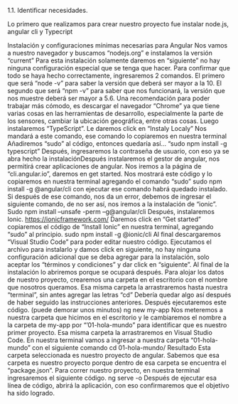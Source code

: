 1.1.	Identificar necesidades.

Lo primero que realizamos para crear nuestro proyecto fue instalar node.js, angular cli y  Typecript

Instalación y configuraciones mínimas necesarias para Angular
Nos vamos a nuestro navegador y buscamos “nodejs.org” e instalamos la versión “current”
Para esta instalación solamente daremos en “siguiente” no hay ninguna configuración especial
que se tenga que hacer.
Para confirmar que todo se haya hecho correctamente, ingresaremos 2 comandos.
El primero que será “node -v” para saber la versión que deberá ser mayor a la 10.
El segundo que será “npm -v” para saber que nos funcionará, la versión que nos muestre deberá
ser mayor a 5.6.
Una recomendación para poder trabajar más cómodo, es descargar el navegador “Chrome” ya
que tiene varias cosas en las herramientas de desarrollo, especialmente la parte de los sensores,
cambiar la ubicación geográfica, entre otras cosas.
Luego instalaremos “TypeScript”.
Le daremos click en “Instaly Localy”
Nos mandará a este comando, ese comando lo copiaremos en nuestra terminal
Añadiremos “sudo” al código, entonces quedaría así…
“sudo npm install -g typescript”
Después, ingresaremos la contraseña de usuario, con eso ya se abra hecho la instalaciónDespués instalaremos el gestor de angular, nos permitirá crear aplicaciones de angular.
Nos iremos a la página de “cli.angular.io”, daremos en get started.
Nos mostrará este código y lo copiaremos en nuestra terminal agregando el comando “sudo”
sudo npm install -g @angular/cli
con ejecutar ese comando habrá quedado instalado.
Si después de ese comando, nos da un error, debemos de ingresar el siguiente comando, de no
ser así, nos iremos a la instalación de “ionic”.
Sudo npm install –unsafe -perm –g@angular/cli
Después, instalaremos Ionic. https://ionicframework.com/
Daremos click en “Get started”
copiaremos el código de “Install Ionic” en nuestra terminal, agregando “sudo” al principio.
sudo npm install -g @ionic/cli
Al final descargaremos “Visual Studio Code” para poder editar nuestro código.
Ejecutamos el archivo para instalarlo y damos click en siguiente, no hay ninguna configuración
adicional que se deba agregar para la instalación, solo aceptar los “términos y condiciones” y
dar click en “siguiente”.
Al final de la instalación lo abriremos porque se ocupará después.
Para alojar los datos de nuestro proyecto, crearemos una carpeta en el escritorio con el nombre
que nosotros queramos.
Esa misma carpeta la arrastraremos hasta nuestra “terminal”, sin antes agregar las letras “cd”
Debería quedar algo así después de haber seguido las instrucciones anteriores.
Después ejecutaremos este código. (puede demorar unos minutos)
ng new my-app
Nos meteremos a nuestra carpeta que hicimos en el escritorio y le cambiaremos el nombre a la
carpeta de my-app por “’01-hola-mundo” para identificar que es nuestro primer proyecto.
Esa misma carpeta la arrastraremos en Visual Studio Code.
En nuestra terminal vamos a ingresar a nuestra carpeta “01-hola-mundo” con el siguiente
comando
cd 01-hola-mundo/
Resultado
Esta carpeta seleccionada es nuestro proyecto de angular. Sabemos que esa carpeta es nuestro
proyecto porque dentro de esa carpeta se encuentra el “package.json”.
Para correr nuestro proyecto, en nuestra terminal ingresaremos el siguiente código.
ng serve -o
Después de ejecutar esa línea de código, abrirá la aplicación, con eso confirmaremos que el
objetivo ha sido logrado.
